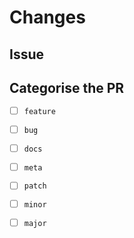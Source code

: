 # Changes
<!-- Provide a summary of the changes you have made. -->

## Issue
<!-- Enter the ticket number and link to the issue you are completing, if appropriate -->

## Categorise the PR
<!-- Select at least one category from below that best describes this PR and what it does -->
- [ ] `feature`
- [ ] `bug`
- [ ] `docs`
- [ ] `meta`

- [ ] `patch`
- [ ] `minor`
- [ ] `major`
